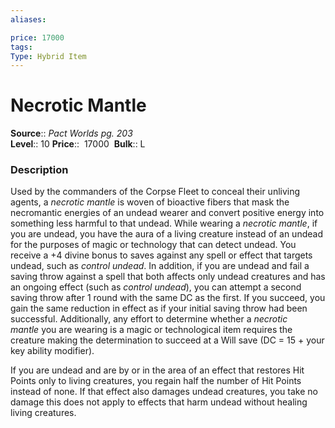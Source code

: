 ```yaml
---
aliases: 

price: 17000
tags: 
Type: Hybrid Item
---
```


# Necrotic Mantle

**Source**:: _Pact Worlds pg. 203_  
**Level**:: 10
**Price**::  17000 
**Bulk**:: L

### Description

Used by the commanders of the Corpse Fleet to conceal their unliving agents, a _necrotic mantle_ is woven of bioactive fibers that mask the necromantic energies of an undead wearer and convert positive energy into something less harmful to that undead. While wearing a _necrotic mantle_, if you are undead, you have the aura of a living creature instead of an undead for the purposes of magic or technology that can detect undead. You receive a +4 divine bonus to saves against any spell or effect that targets undead, such as _control undead_. In addition, if you are undead and fail a saving throw against a spell that both affects only undead creatures and has an ongoing effect (such as _control undead_), you can attempt a second saving throw after 1 round with the same DC as the first. If you succeed, you gain the same reduction in effect as if your initial saving throw had been successful. Additionally, any effort to determine whether a _necrotic mantle_ you are wearing is a magic or technological item requires the creature making the determination to succeed at a Will save (DC = 15 + your key ability modifier).  
  
If you are undead and are by or in the area of an effect that restores Hit Points only to living creatures, you regain half the number of Hit Points instead of none. If that effect also damages undead creatures, you take no damage this does not apply to effects that harm undead without healing living creatures.
